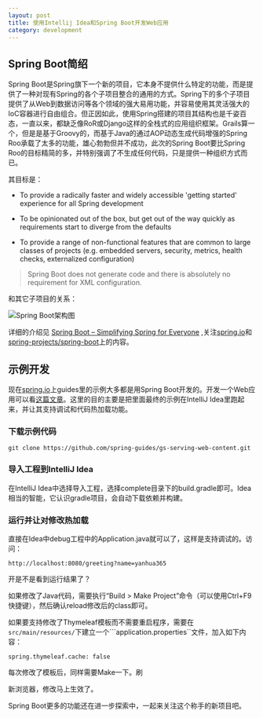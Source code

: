 ```yaml
---
layout: post
title: 使用Intellij Idea和Spring Boot开发Web应用
category: development
---
```


Spring Boot简绍
----------------------------------
Spring Boot是Spring旗下一个新的项目，它本身不提供什么特定的功能，而是提供了一种对现有Spring的各个子项目整合的通用的方式。Spring下的多个子项目提供了从Web到数据访问等各个领域的强大易用功能，并容易使用其灵活强大的IoC容器进行自由组合。但正因如此，使用Spring搭建的项目其结构也是千姿百态，一直以来，都缺乏像RoR或Django这样的全栈式的应用组织框架。Grails算一个，但是是基于Groovy的，而基于Java的通过AOP动态生成代码增强的Spring Roo承载了太多的功能，雄心勃勃但并不成功，此次的Spring Boot要比Spring Roo的目标精简的多，并特别强调了不生成任何代码，只是提供一种组织方式而已。

其目标是：


- To provide a radically faster and widely accessible 'getting started' experience for all Spring development


- To be opinionated out of the box, but get out of the way quickly as requirements start to diverge from the defaults


- To provide a range of non-functional features that are common to large classes of projects (e.g. embedded servers, security, metrics, health checks, externalized configuration)

>Spring Boot does not generate code and there is absolutely no requirement for XML configuration.

和其它子项目的关系：

![Spring Boot架构图](https://github-camo.global.ssl.fastly.net/6b131abe687510e0b7d69991f57cfe05fb08fdd0/687474703a2f2f626c6f672e737072696e67736f757263652e6f72672f77702d636f6e74656e742f75706c6f6164732f323031332f30382f737072696e672e706e67)

详细的介绍见 [Spring Boot – Simplifying Spring for Everyone](http://spring.io/blog/2013/08/06/spring-boot-simplifying-spring-for-everyone) ,关注[spring.io]和[spring-projects/spring-boot](https://github.com/spring-projects/spring-boot)上的内容。

示例开发
---------------------

现在[spring.io]上guides里的示例大多都是用Spring Boot开发的。开发一个Web应用可以看[这篇文章](http://spring.io/guides/gs/serving-web-content/)。这里的目的主要是把里面最终的示例在IntelliJ Idea里跑起来，并让其支持调试和代码热加载功能。

### 下载示例代码 ###

	git clone https://github.com/spring-guides/gs-serving-web-content.git


### 导入工程到IntelliJ Idea ###

在IntelliJ Idea中选择导入工程，选择complete目录下的build.gradle即可。Idea相当的智能，它认识gradle项目，会自动下载依赖并构建。

### 运行并让对修改热加载 ###

直接在Idea中debug工程中的Application.java就可以了，这样是支持调试的。访问：

	http://localhost:8080/greeting?name=yanhua365

开是不是看到运行结果了？

如果修改了Java代码，需要执行“Build > Make Project”命令（可以使用Ctrl+F9快捷键），然后确认reload修改后的class即可。

如果要支持修改了Thymeleaf模板而不需要重启程序，需要在```src/main/resources/```下建立一个```application.properties``文件，加入如下内容：

	spring.thymeleaf.cache: false

每次修改了模板后，同样需要Make一下。刷

新浏览器，修改马上生效了。

Spring Boot更多的功能还在进一步探索中，一起来关注这个称手的新项目吧。


[spring.io]: http://spring.io/